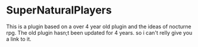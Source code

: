 # SuperNaturalPlayers
This is a plugin based on a over 4 year old plugin and the ideas of nocturne rpg. The old plugin hasn;t been updated for 4 years. so i can't relly give you a link to it.
